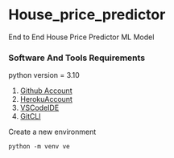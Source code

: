 # House_price_predictor
End to End House Price Predictor ML Model

### Software And Tools Requirements
python version = 3.10

1. [Github Account](https://github.com)
2. [HerokuAccount](https://heroku.com)
3. [VSCodeIDE](https://code.visualstudio.com/)
4. [GitCLI](https://git-scm.com/book/en/v2/Getting-Started-The-Command-Line)

Create a new environment
<!-- Procfile gives commond to heroku that when it start which commonds need to be run first
gunicorn: it distribute the request in multiple instances. Web load handling
 -->
```
python -m venv ve
```
